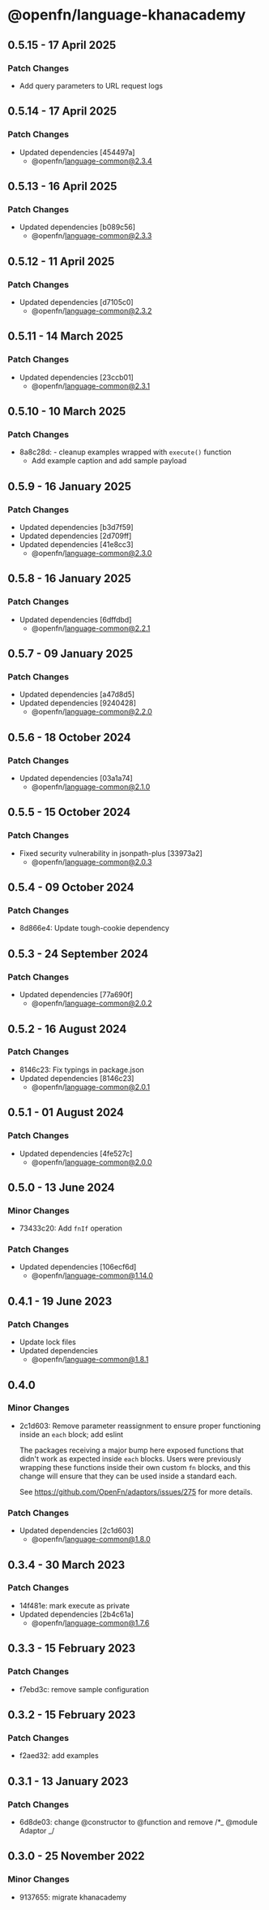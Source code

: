 # @openfn/language-khanacademy

## 0.5.15 - 17 April 2025

### Patch Changes

* Add query parameters to URL request logs

## 0.5.14 - 17 April 2025

### Patch Changes

* Updated dependencies \[454497a]
  * @openfn/language-common@2.3.4

## 0.5.13 - 16 April 2025

### Patch Changes

* Updated dependencies \[b089c56]
  * @openfn/language-common@2.3.3

## 0.5.12 - 11 April 2025

### Patch Changes

* Updated dependencies \[d7105c0]
  * @openfn/language-common@2.3.2

## 0.5.11 - 14 March 2025

### Patch Changes

* Updated dependencies \[23ccb01]
  * @openfn/language-common@2.3.1

## 0.5.10 - 10 March 2025

### Patch Changes

* 8a8c28d: - cleanup examples wrapped with `execute()` function
  * Add example caption and add sample payload

## 0.5.9 - 16 January 2025

### Patch Changes

* Updated dependencies \[b3d7f59]
* Updated dependencies \[2d709ff]
* Updated dependencies \[41e8cc3]
  * @openfn/language-common@2.3.0

## 0.5.8 - 16 January 2025

### Patch Changes

* Updated dependencies \[6dffdbd]
  * @openfn/language-common@2.2.1

## 0.5.7 - 09 January 2025

### Patch Changes

* Updated dependencies \[a47d8d5]
* Updated dependencies \[9240428]
  * @openfn/language-common@2.2.0

## 0.5.6 - 18 October 2024

### Patch Changes

* Updated dependencies \[03a1a74]
  * @openfn/language-common@2.1.0

## 0.5.5 - 15 October 2024

### Patch Changes

* Fixed security vulnerability in jsonpath-plus \[33973a2]
  * @openfn/language-common@2.0.3

## 0.5.4 - 09 October 2024

### Patch Changes

* 8d866e4: Update tough-cookie dependency

## 0.5.3 - 24 September 2024

### Patch Changes

* Updated dependencies \[77a690f]
  * @openfn/language-common@2.0.2

## 0.5.2 - 16 August 2024

### Patch Changes

* 8146c23: Fix typings in package.json
* Updated dependencies \[8146c23]
  * @openfn/language-common@2.0.1

## 0.5.1 - 01 August 2024

### Patch Changes

* Updated dependencies \[4fe527c]
  * @openfn/language-common@2.0.0

## 0.5.0 - 13 June 2024

### Minor Changes

* 73433c20: Add `fnIf` operation

### Patch Changes

* Updated dependencies \[106ecf6d]
  * @openfn/language-common@1.14.0

## 0.4.1 - 19 June 2023

### Patch Changes

* Update lock files
* Updated dependencies
  * @openfn/language-common@1.8.1

## 0.4.0

### Minor Changes

* 2c1d603: Remove parameter reassignment to ensure proper functioning inside an
  `each` block; add eslint

  The packages receiving a major bump here exposed functions that didn't work as
  expected inside `each` blocks. Users were previously wrapping these functions
  inside their own custom `fn` blocks, and this change will ensure that they can
  be used inside a standard each.

  See https://github.com/OpenFn/adaptors/issues/275 for more details.

### Patch Changes

* Updated dependencies \[2c1d603]
  * @openfn/language-common@1.8.0

## 0.3.4 - 30 March 2023

### Patch Changes

* 14f481e: mark execute as private
* Updated dependencies \[2b4c61a]
  * @openfn/language-common@1.7.6

## 0.3.3 - 15 February 2023

### Patch Changes

* f7ebd3c: remove sample configuration

## 0.3.2 - 15 February 2023

### Patch Changes

* f2aed32: add examples

## 0.3.1 - 13 January 2023

### Patch Changes

* 6d8de03: change @constructor to @function and remove /\*\_ @module Adaptor \_/

## 0.3.0 - 25 November 2022

### Minor Changes

* 9137655: migrate khanacademy

